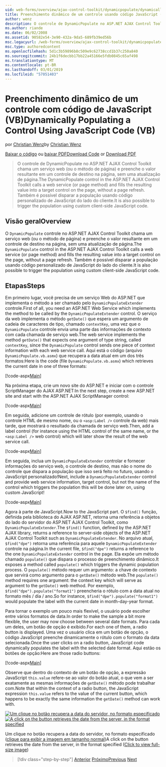 ```yaml
---
uid: web-forms/overview/ajax-control-toolkit/dynamicpopulate/dynamically-populating-a-control-using-javascript-code-vb
title: Preenchimento dinâmico de um controle usando código JavaScript (VB) | Microsoft Docs
author: wenz
description: O controle de DynamicPopulate no ASP.NET AJAX Control Toolkit chama um serviço web (ou o método de página) e preenche o valor resultante em um controle de destino em t...
ms.author: riande
ms.date: 06/02/2008
ms.assetid: 90582e54-3e90-432a-9da5-689fb39ed56b
msc.legacyurl: /web-forms/overview/ajax-control-toolkit/dynamicpopulate/dynamically-populating-a-control-using-javascript-code-vb
msc.type: authoredcontent
ms.openlocfilehash: 5d1c3b59896b8c509e9c62738ccd1b37c250a840
ms.sourcegitcommit: 24b1f6decbb17bb22a45166e5fdb0845c65af498
ms.translationtype: MT
ms.contentlocale: pt-BR
ms.lasthandoff: 03/01/2019
ms.locfileid: "57051403"
---
```

<a name="dynamically-populating-a-control-using-javascript-code-vb"></a><span data-ttu-id="8f48a-103">Preenchimento dinâmico de um controle com código de JavaScript (VB)</span><span class="sxs-lookup"><span data-stu-id="8f48a-103">Dynamically Populating a Control Using JavaScript Code (VB)</span></span>
====================
<span data-ttu-id="8f48a-104">por [Christian Wenz](https://github.com/wenz)</span><span class="sxs-lookup"><span data-stu-id="8f48a-104">by [Christian Wenz](https://github.com/wenz)</span></span>

<span data-ttu-id="8f48a-105">[Baixar o código](http://download.microsoft.com/download/d/8/f/d8f2f6f9-1b7c-46ad-9252-e1fc81bdea3e/dynamicpopulate1.vb.zip) ou [baixar PDF](http://download.microsoft.com/download/b/6/a/b6ae89ee-df69-4c87-9bfb-ad1eb2b23373/dynamicpopulate1VB.pdf)</span><span class="sxs-lookup"><span data-stu-id="8f48a-105">[Download Code](http://download.microsoft.com/download/d/8/f/d8f2f6f9-1b7c-46ad-9252-e1fc81bdea3e/dynamicpopulate1.vb.zip) or [Download PDF](http://download.microsoft.com/download/b/6/a/b6ae89ee-df69-4c87-9bfb-ad1eb2b23373/dynamicpopulate1VB.pdf)</span></span>

> <span data-ttu-id="8f48a-106">O controle de DynamicPopulate no ASP.NET AJAX Control Toolkit chama um serviço web (ou o método de página) e preenche o valor resultante em um controle de destino na página, sem uma atualização de página.</span><span class="sxs-lookup"><span data-stu-id="8f48a-106">The DynamicPopulate control in the ASP.NET AJAX Control Toolkit calls a web service (or page method) and fills the resulting value into a target control on the page, without a page refresh.</span></span> <span data-ttu-id="8f48a-107">Também é possível disparar a população usando código personalizado de JavaScript do lado do cliente.</span><span class="sxs-lookup"><span data-stu-id="8f48a-107">It is also possible to trigger the population using custom client-side JavaScript code.</span></span>


## <a name="overview"></a><span data-ttu-id="8f48a-108">Visão geral</span><span class="sxs-lookup"><span data-stu-id="8f48a-108">Overview</span></span>

<span data-ttu-id="8f48a-109">O `DynamicPopulate` controle no ASP.NET AJAX Control Toolkit chama um serviço web (ou o método de página) e preenche o valor resultante em um controle de destino na página, sem uma atualização de página.</span><span class="sxs-lookup"><span data-stu-id="8f48a-109">The `DynamicPopulate` control in the ASP.NET AJAX Control Toolkit calls a web service (or page method) and fills the resulting value into a target control on the page, without a page refresh.</span></span> <span data-ttu-id="8f48a-110">Também é possível disparar a população usando código personalizado de JavaScript do lado do cliente.</span><span class="sxs-lookup"><span data-stu-id="8f48a-110">It is also possible to trigger the population using custom client-side JavaScript code.</span></span>

## <a name="steps"></a><span data-ttu-id="8f48a-111">Etapas</span><span class="sxs-lookup"><span data-stu-id="8f48a-111">Steps</span></span>

<span data-ttu-id="8f48a-112">Em primeiro lugar, você precisa de um serviço Web do ASP.NET que implementa o método a ser chamado pelo `DynamicPopulateExtender` controle.</span><span class="sxs-lookup"><span data-stu-id="8f48a-112">First of all, you need an ASP.NET Web Service which implements the method to be called by the `DynamicPopulateExtender` control.</span></span> <span data-ttu-id="8f48a-113">O serviço da web implementa o método `getDate()` que espera um argumento de cadeia de caracteres de tipo, chamado `contextKey`, uma vez que o `DynamicPopulate` controle envia uma parte das informações de contexto com cada chamada de serviço web.</span><span class="sxs-lookup"><span data-stu-id="8f48a-113">The web service implements the method `getDate()` that expects one argument of type string, called `contextKey`, since the `DynamicPopulate` control sends one piece of context information with each web service call.</span></span> <span data-ttu-id="8f48a-114">Aqui está o código (arquivo `DynamicPopulate.vb.asmx`) que recupera a data atual em um dos três formatos:</span><span class="sxs-lookup"><span data-stu-id="8f48a-114">Here is the code (file `DynamicPopulate.vb.asmx`) which retrieves the current date in one of three formats:</span></span>

[!code-aspx[Main](dynamically-populating-a-control-using-javascript-code-vb/samples/sample1.aspx)]

<span data-ttu-id="8f48a-115">Na próxima etapa, crie um novo site do ASP.NET e iniciar com o controle ScriptManager do AJAX ASP.NET:</span><span class="sxs-lookup"><span data-stu-id="8f48a-115">In the next step, create a new ASP.NET site and start with the ASP.NET AJAX ScriptManager control:</span></span>

[!code-aspx[Main](dynamically-populating-a-control-using-javascript-code-vb/samples/sample2.aspx)]

<span data-ttu-id="8f48a-116">Em seguida, adicione um controle de rótulo (por exemplo, usando o controle HTML de mesmo nome, ou o `<asp:Label />` controle da web) mais tarde, que mostrará o resultado da chamada de serviço web.</span><span class="sxs-lookup"><span data-stu-id="8f48a-116">Then, add a label control (for instance using the HTML control of the same name, or the `<asp:Label />` web control) which will later show the result of the web service call.</span></span>

[!code-aspx[Main](dynamically-populating-a-control-using-javascript-code-vb/samples/sample3.aspx)]

<span data-ttu-id="8f48a-117">Em seguida, inclua um `DynamicPopulateExtender` controlar e fornecer informações do serviço web, o controle de destino, mas não o nome do controle que dispara a população que isso será feito no futuro, usando o JavaScript personalizado!</span><span class="sxs-lookup"><span data-stu-id="8f48a-117">Next, include a `DynamicPopulateExtender` control and provide web service information, target control, but not the name of the control which triggers the population this will be done later on, using custom JavaScript!</span></span>

[!code-aspx[Main](dynamically-populating-a-control-using-javascript-code-vb/samples/sample4.aspx)]

<span data-ttu-id="8f48a-118">Agora à parte de JavaScript.</span><span class="sxs-lookup"><span data-stu-id="8f48a-118">Now to the JavaScript part.</span></span> <span data-ttu-id="8f48a-119">O `$find()` função, definida pela biblioteca do AJAX ASP.NET, retorna uma referência a objetos do lado do servidor do ASP.NET AJAX Control Toolkit, como `DynamicPopulateExtender`.</span><span class="sxs-lookup"><span data-stu-id="8f48a-119">The `$find()` function, defined by the ASP.NET AJAX library, returns a reference to server-side objects of the ASP.NET AJAX Control Toolkit such as `DynamicPopulateExtender`.</span></span> <span data-ttu-id="8f48a-120">No arquivo atual, `$find("dpe")` retorna uma referência para aquele `DynamicPopulateExtender` controle na página.</span><span class="sxs-lookup"><span data-stu-id="8f48a-120">In the current file, `$find("dpe")` returns a reference to the one `DynamicPopulateExtender` control in the page.</span></span> <span data-ttu-id="8f48a-121">Ela expõe um método chamado `populate()` que dispara o processo de preenchimento dinâmico.</span><span class="sxs-lookup"><span data-stu-id="8f48a-121">It exposes a method called `populate()` which triggers the dynamic population process.</span></span> <span data-ttu-id="8f48a-122">O `populate()` método requer um argumento: a chave de contexto que servirá como argumento para o `getDate()` método web.</span><span class="sxs-lookup"><span data-stu-id="8f48a-122">The `populate()` method requires one argument: the context key which will serve as argument to the `getDate()` web method.</span></span> <span data-ttu-id="8f48a-123">Por exemplo, `$find("dpe").populate("format1")` preencheria o rótulo com a data atual no formato mês / dia / ano.</span><span class="sxs-lookup"><span data-stu-id="8f48a-123">So for instance, `$find("dpe").populate("format1")` would populate the label with the current date in month-day-year format.</span></span>

<span data-ttu-id="8f48a-124">Para tornar o exemplo um pouco mais flexível, o usuário pode escolher entre vários formatos de data.</span><span class="sxs-lookup"><span data-stu-id="8f48a-124">In order to make the sample a bit more flexible, the user may now choose between several date formats.</span></span> <span data-ttu-id="8f48a-125">Para cada um deles, um botão de opção é exibido.</span><span class="sxs-lookup"><span data-stu-id="8f48a-125">For each one of them, a radio button is displayed.</span></span> <span data-ttu-id="8f48a-126">Uma vez o usuário clica em um botão de opção, o código JavaScript preenche dinamicamente o rótulo com o formato da data selecionada.</span><span class="sxs-lookup"><span data-stu-id="8f48a-126">Once the user clicks on a radio button, JavaScript code dynamically populates the label with the selected date format.</span></span> <span data-ttu-id="8f48a-127">Aqui estão os botões de opção:</span><span class="sxs-lookup"><span data-stu-id="8f48a-127">Here are those radio buttons:</span></span>

[!code-aspx[Main](dynamically-populating-a-control-using-javascript-code-vb/samples/sample5.aspx)]

<span data-ttu-id="8f48a-128">Observe que dentro do contexto de um botão de opção, a expressão JavaScript `this.value` refere-se ao valor do botão atual, o que vem a ser exatamente as mesmas informações de `getDate()` método pode trabalhar com.</span><span class="sxs-lookup"><span data-stu-id="8f48a-128">Note that within the context of a radio button, the JavaScript expression `this.value` refers to the value of the current button, which happens to be exactly the same information the `getDate()` method can work with.</span></span>


<span data-ttu-id="8f48a-129">[![Um clique no botão recupera a data do servidor, no formato especificado](dynamically-populating-a-control-using-javascript-code-vb/_static/image2.png)](dynamically-populating-a-control-using-javascript-code-vb/_static/image1.png)</span><span class="sxs-lookup"><span data-stu-id="8f48a-129">[![A click on the button retrieves the date from the server, in the format specified](dynamically-populating-a-control-using-javascript-code-vb/_static/image2.png)](dynamically-populating-a-control-using-javascript-code-vb/_static/image1.png)</span></span>

<span data-ttu-id="8f48a-130">Um clique no botão recupera a data do servidor, no formato especificado ([clique para exibir a imagem em tamanho normal](dynamically-populating-a-control-using-javascript-code-vb/_static/image3.png))</span><span class="sxs-lookup"><span data-stu-id="8f48a-130">A click on the button retrieves the date from the server, in the format specified ([Click to view full-size image](dynamically-populating-a-control-using-javascript-code-vb/_static/image3.png))</span></span>

> [!div class="step-by-step"]
> <span data-ttu-id="8f48a-131">[Anterior](dynamically-populating-a-control-vb.md)
> [Próximo](using-dynamicpopulate-with-a-user-control-and-javascript-vb.md)</span><span class="sxs-lookup"><span data-stu-id="8f48a-131">[Previous](dynamically-populating-a-control-vb.md)
[Next](using-dynamicpopulate-with-a-user-control-and-javascript-vb.md)</span></span>

